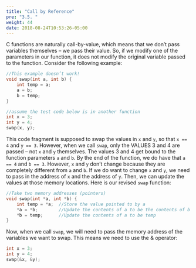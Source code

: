 ```yaml
---
title: "Call by Reference"
pre: "3.5. "
weight: 44
date: 2018-08-24T10:53:26-05:00
---
```


C functions are naturally call-by-value, which means that we don’t pass variables themselves –
we pass their value. So, if we modify one of the parameters in our function, it does not modify
the original variable passed to the function. Consider the following example:

```c
//This example doesn’t work!
void swap(int a, int b) {
	int temp = a;
	a = b;
	b = temp;
}

//assume the test code below is in another function
int x = 3;
int y = 4;
swap(x, y);
```

This code fragment is supposed to swap the values in `x` and `y`, so that `x == 4` and `y == 3`.
However, when we call `swap`, only the VALUES 3 and 4 are passed – not `x` and `y` themselves.
The values 3 and 4 get bound to the function parameters `a` and `b`. By the end of the function, we
do have that `a == 4` and `b == 3`. However, `x` and `y` don’t change because they are completely
different from `a` and `b`.
If we do want to change `x` and `y`, we need to pass in the address of `x` and the address of `y`. Then,
we can update the values at those memory locations. Here is our revised `swap` function:

```c
//Take two memory addresses (pointers)
void swap(int *a, int *b) {
	int temp = *a; 	//Store the value pointed to by a
	*a = *b; 		//Update the contents of a to be the contents of b
	*b = temp; 		//Update the contents of a to be temp
}
```

Now, when we call `swap`, we will need to pass the memory address of the variables we want to
swap. This means we need to use the & operator:

```c
int x = 3;
int y = 4;
swap(&x, &y);
```